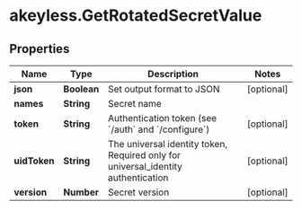 # akeyless.GetRotatedSecretValue

## Properties

Name | Type | Description | Notes
------------ | ------------- | ------------- | -------------
**json** | **Boolean** | Set output format to JSON | [optional] 
**names** | **String** | Secret name | 
**token** | **String** | Authentication token (see &#x60;/auth&#x60; and &#x60;/configure&#x60;) | [optional] 
**uidToken** | **String** | The universal identity token, Required only for universal_identity authentication | [optional] 
**version** | **Number** | Secret version | [optional] 


